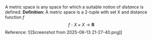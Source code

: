 A metric space is any space for which a suitable notion of *distance* is defined.
**Definition:** A metric space is a 2-tuple with set X and distance function $f$
$$
f:X\times X \rightarrow \mathbf{R}
$$
Reference:
![[Screenshot from 2025-06-13 21-27-40.png]]